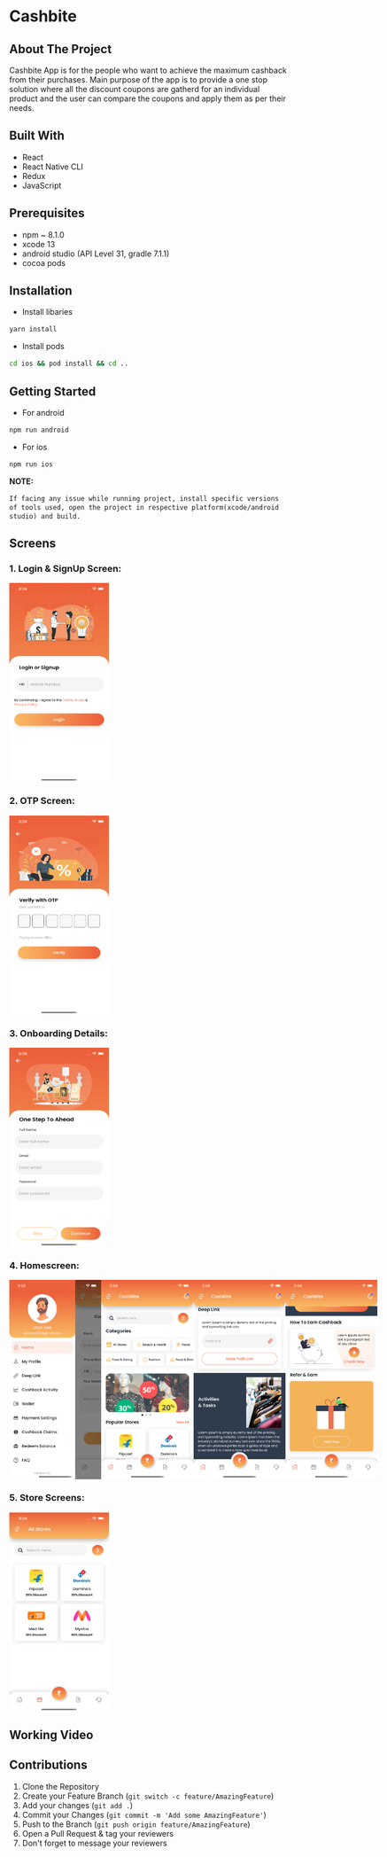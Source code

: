 # Cashbite

## About The Project
Cashbite App is for the people who want to achieve the maximum cashback from their purchases. Main purpose of the app is to provide a one stop solution where all the discount coupons are gatherd for an individual product and the user can compare the coupons and apply them as per their needs.

## Built With
* React
* React Native CLI
* Redux
* JavaScript

## Prerequisites
* npm ~ 8.1.0
* xcode 13
* android studio (API Level 31, gradle 7.1.1)
* cocoa pods

## Installation
* Install libaries
```sh
yarn install
```
* Install pods
```sh
cd ios && pod install && cd ..
```

## Getting Started
* For android
```sh
npm run android
```
* For ios
```sh
npm run ios
```
**NOTE:** 
```
If facing any issue while running project, install specific versions of tools used, open the project in respective platform(xcode/android studio) and build.
```

## Screens

### 1. Login & SignUp Screen:
<div align="center" style="display: flex; align-items: center">
<img src = "images/Login:signup.png" height="360" width="180"/>

  </div>


### 2. OTP Screen:
<div align="center" style="display: flex; align-items: center">
<img src = "images/OtpVerify.png" height="360" width="180"/>

  </div>

### 3. Onboarding Details:
<div align="center" style="display: flex; align-items: center">
<img src = "images/OnboardingDetails.png" height="360" width="180"/>
  </div>

### 4. Homescreen:
<div align="center">
  <div style="display: flex; align-items: flex-start;">
      <img src = "images/Sidedrawer.png" height="360" width="180"/>
    <img src = "images/Homescreen1.png" height="360" width="180"/>
   <img src = "images/Homescreen2.png" height="360" width="180"/>
    <img src = "images/Homescreen3.png" height="360" width="180"/>
  
  </div>
</div>

### 5. Store Screens:
<div align="center">
  <div style="display: flex; align-items: flex-start;">
    <img src = "images/Allstores.png" height="360" width="180"/>
  </div>
</div>

## Working Video
<div align="center">
 
  </div>





## Contributions
1. Clone the Repository
2. Create your Feature Branch (`git switch -c feature/AmazingFeature`)
3. Add your changes (`git add .`)
4. Commit your Changes (`git commit -m 'Add some AmazingFeature'`)
5. Push to the Branch (`git push origin feature/AmazingFeature`)
6. Open a Pull Request & tag your reviewers
7. Don't forget to message your reviewers
